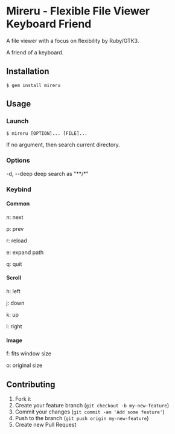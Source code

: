 # Mireru - Flexible File Viewer Keyboard Friend

A file viewer with a focus on flexibility by Ruby/GTK3.

A friend of a keyboard.

## Installation

    $ gem install mireru

## Usage

### Launch

    $ mireru [OPTION]... [FILE]...

If no argument, then search current directory.

### Options

-d, --deep
    deep search as "**/*"

### Keybind

#### Common

n: next

p: prev

r: reload

e: expand path

q: quit

#### Scroll

h: left

j: down

k: up

l: right

#### Image

f: fits window size

o: original size

## Contributing

1. Fork it
2. Create your feature branch (`git checkout -b my-new-feature`)
3. Commit your changes (`git commit -am 'Add some feature'`)
4. Push to the branch (`git push origin my-new-feature`)
5. Create new Pull Request
